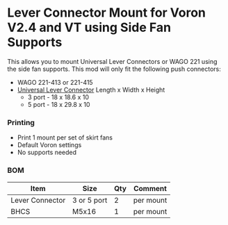 # Lever Connector Mount for Voron V2.4 and VT using Side Fan Supports

This allows you to mount Universal Lever Connectors or WAGO 221 using the side fan supports.
This mod will only fit the following push connectors:
  * WAGO 221-413 or 221-415
  * [Universal Lever Connector](https://a.co/d/akYQ0u1) Length x Width x Height
      * 3 port - 18 x 18.6 x 10
      * 5 port - 18 x 29.8 x 10

### Printing
  * Print 1 mount per set of skirt fans
  * Default Voron settings
  * No supports needed

### BOM
Item | Size | Qty | Comment 
--- | --- | --- | ---
Lever Connector | 3 or 5 port | 2 | per mount
BHCS | M5x16 | 1 | per mount
